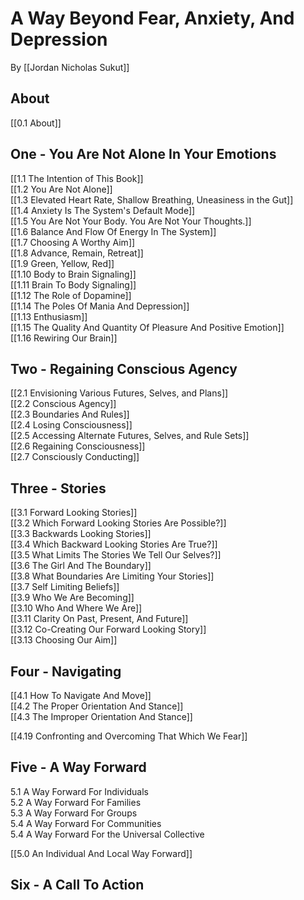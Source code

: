 # A Way Beyond Fear, Anxiety, And Depression

By [[Jordan Nicholas Sukut]]  

## About  
[[0.1 About]]  

## One - You Are Not Alone In Your Emotions

[[1.1 The Intention of This Book]]  
[[1.2 You Are Not Alone]]  
[[1.3 Elevated Heart Rate, Shallow Breathing, Uneasiness in the Gut]]  
[[1.4 Anxiety Is The System's Default Mode]]  
[[1.5 You Are Not Your Body. You Are Not Your Thoughts.]]  
[[1.6 Balance And Flow Of Energy In The System]]  
[[1.7 Choosing A Worthy Aim]]  
[[1.8 Advance, Remain, Retreat]]  
[[1.9 Green, Yellow, Red]]  
[[1.10 Body to Brain Signaling]]  
[[1.11 Brain To Body Signaling]]  
[[1.12 The Role of Dopamine]]  
[[1.14 The Poles Of Mania And Depression]]  
[[1.13 Enthusiasm]]  
[[1.15 The Quality And Quantity Of Pleasure And Positive Emotion]]  
[[1.16 Rewiring Our Brain]]  

## Two - Regaining Conscious Agency

[[2.1 Envisioning Various Futures, Selves, and Plans]]  
[[2.2 Conscious Agency]]  
[[2.3 Boundaries And Rules]]  
[[2.4 Losing Consciousness]]  
[[2.5 Accessing Alternate Futures, Selves, and Rule Sets]]  
[[2.6 Regaining Consciousness]]  
[[2.7 Consciously Conducting]]  

## Three - Stories   

[[3.1 Forward Looking Stories]]  
[[3.2 Which Forward Looking Stories Are Possible?]]  
[[3.3 Backwards Looking Stories]]  
[[3.4 Which Backward Looking Stories Are True?]]  
[[3.5 What Limits The Stories We Tell Our Selves?]]  
[[3.6 The Girl And The Boundary]]  
[[3.8 What Boundaries Are Limiting Your Stories]]  
[[3.7 Self Limiting Beliefs]]  
[[3.9 Who We Are Becoming]]  
[[3.10 Who And Where We Are]]  
[[3.11 Clarity On Past, Present, And Future]]  
[[3.12 Co-Creating Our Forward Looking Story]]  
[[3.13 Choosing Our Aim]]   

## Four - Navigating 

[[4.1 How To Navigate And Move]]  
[[4.2 The Proper Orientation And Stance]]  
[[4.3 The Improper Orientation And Stance]]  


[[4.19 Confronting and Overcoming That Which We Fear]]  


## Five - A Way Forward

5.1 A Way Forward For Individuals  
5.2 A Way Forward For Families  
5.3 A Way Forward For Groups  
5.4 A Way Forward For Communities  
5.4 A Way Forward For the Universal Collective

[[5.0 An Individual And Local Way Forward]]  

## Six - A Call To Action 